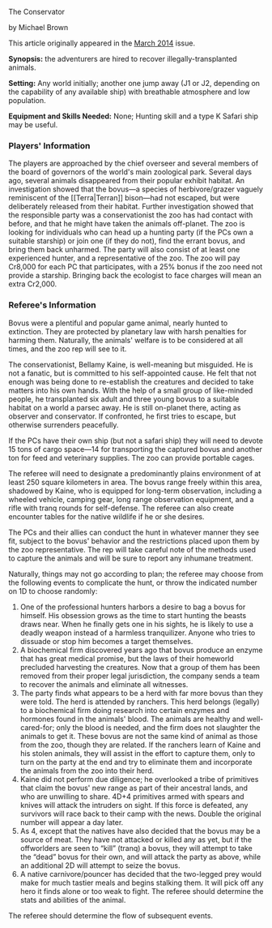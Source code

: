 The Conservator

by Michael Brown

This article originally appeared in the [March 2014](https://www.freelancetraveller.com/magazine/2014-03/index.html) issue.

**Synopsis:** the adventurers are hired to recover illegally-transplanted animals.

**Setting:** Any world initially; another one jump away (J1 or J2, depending on the capability of any available ship) with breathable atmosphere and low population.

**Equipment and Skills Needed:** None; Hunting skill and a type K Safari ship may be useful.

### Players' Information

The players are approached by the chief overseer and several members of the board of governors of the world's main zoological park. Several days ago, several animals disappeared from their popular exhibit habitat. An investigation showed that the bovus—a species of herbivore/grazer vaguely reminiscent of the [[Terra|Terran]] bison—had not escaped, but were deliberately released from their habitat. Further investigation showed that the responsible party was a conservationist the zoo has had contact with before, and that he might have taken the animals off-planet. The zoo is looking for individuals who can head up a hunting party (if the PCs own a suitable starship) or join one (if they do not), find the errant bovus, and bring them back unharmed. The party will also consist of at least one experienced hunter, and a representative of the zoo. The zoo will pay Cr8,000 for each PC that participates, with a 25% bonus if the zoo need not provide a starship. Bringing back the ecologist to face charges will mean an extra Cr2,000.

### Referee's Information

Bovus were a plentiful and popular game animal, nearly hunted to extinction. They are protected by planetary law with harsh penalties for harming them. Naturally, the animals' welfare is to be considered at all times, and the zoo rep will see to it.

The conservationist, Bellamy Kaine, is well-meaning but misguided. He is not a fanatic, but is committed to his self-appointed cause. He felt that not enough was being done to re-establish the creatures and decided to take matters into his own hands. With the help of a small group of like-minded people, he transplanted six adult and three young bovus to a suitable habitat on a world a parsec away. He is still on-planet there, acting as observer and conservator. If confronted, he first tries to escape, but otherwise surrenders peacefully.

If the PCs have their own ship (but not a safari ship) they will need to devote 15 tons of cargo space—14 for transporting the captured bovus and another ton for feed and veterinary supplies. The zoo can provide portable cages.

The referee will need to designate a predominantly plains environment of at least 250 square kilometers in area. The bovus range freely within this area, shadowed by Kaine, who is equipped for long-term observation, including a wheeled vehicle, camping gear, long range observation equipment, and a rifle with tranq rounds for self-defense. The referee can also create encounter tables for the native wildlife if he or she desires.

The PCs and their allies can conduct the hunt in whatever manner they see fit, subject to the bovus' behavior and the restrictions placed upon them by the zoo representative. The rep will take careful note of the methods used to capture the animals and will be sure to report any inhumane treatment.

Naturally, things may not go according to plan; the referee may choose from the following events to complicate the hunt, or throw the indicated number on 1D to choose randomly:

1. One of the professional hunters harbors a desire to bag a bovus for himself. His obsession grows as the time to start hunting the beasts draws near. When he finally gets one in his sights, he is likely to use a deadly weapon instead of a harmless tranquilizer. Anyone who tries to dissuade or stop him becomes a target themselves.
2. A biochemical firm discovered years ago that bovus produce an enzyme that has great medical promise, but the laws of their homeworld precluded harvesting the creatures. Now that a group of them has been removed from their proper legal jurisdiction, the company sends a team to recover the animals and eliminate all witnesses.
3. The party finds what appears to be a herd with far more bovus than they were told. The herd is attended by ranchers. This herd belongs (legally) to a biochemical firm doing research into certain enzymes and hormones found in the animals' blood. The animals are healthy and well-cared-for; only the blood is needed, and the firm does not slaughter the animals to get it. These bovus are not the same kind of animal as those from the zoo, though they are related. If the ranchers learn of Kaine and his stolen animals, they will assist in the effort to capture them, only to turn on the party at the end and try to eliminate them and incorporate the animals from the zoo into their herd.
4. Kaine did not perform due diligence; he overlooked a tribe of primitives that claim the bovus' new range as part of their ancestral lands, and who are unwilling to share. 4D+4 primitives armed with spears and knives will attack the intruders on sight. If this force is defeated, any survivors will race back to their camp with the news. Double the original number will appear a day later.
5. As 4, except that the natives have also decided that the bovus may be a source of meat. They have not attacked or killed any as yet, but if the offworlders are seen to “kill” (tranq) a bovus, they will attempt to take the “dead” bovus for their own, and will attack the party as above, while an additional 2D will attempt to seize the bovus.
6. A native carnivore/pouncer has decided that the two-legged prey would make for much tastier meals and begins stalking them. It will pick off any hero it finds alone or too weak to fight. The referee should determine the stats and abilities of the animal.

The referee should determine the flow of subsequent events.